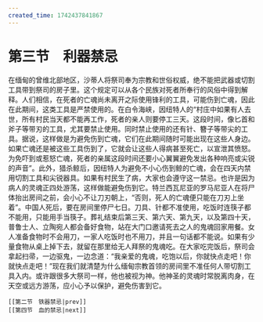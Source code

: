```yaml
---
created_time: 1742437841867
---
```

# 第三节　利器禁忌

在缅甸的曾维北部地区，沙蒂人将祭司奉为宗教和世俗权威，绝不能把武器或切割工具带到祭司的房子里。这个规定可以从各个民族对死者所奉行的风俗中得到解释。人们相信，在死者的亡魂尚未离开之际使用锋利的工具，可能伤到亡魂，因此在此期间，这类工具是严禁使用的。在白令海峡，因纽特人的“村庄中如果有人去世，所有村民当天都不能再工作，死者的亲人则要停工三天。这段时间，像匕首和斧子等带刃的工具，尤其要禁止使用。同时禁止使用的还有针、簪子等带尖的工具。据说，这样做是为避免伤到亡魂，它们在此期间随时可能出现在这些人身边。如果亡魂还是被这些工具伤到了，它就会让这些人得病甚至死亡，以宣泄其愤怒。为免吓到或惹怒亡魂，死者的亲属这段时间还要小心翼翼避免发出各种响亮或尖锐的声音”。此外，猎杀鲸后，因纽特人为避免不小心伤到鲸的亡魂，会在四天内禁用切割工具和尖锐器具。如果有村民生了病，大家也会遵守这一禁忌。也许是因为病人的灵魂正四处游荡，这样做能避免伤到它。特兰西瓦尼亚的罗马尼亚人在将尸体抬出房间之前，会小心不让刀刃朝上，“否则，死人的亡魂便只能在刀刃上坐着”。中国人死后，要在房间里停尸七日。刀具、针都不准使用，吃饭时连筷子都不能用，只能用手当筷子。葬礼结束后第三天、第六天、第九天，以及第四十天，普鲁士人、立陶宛人都会备好食物，站在大门口邀请死去之人的鬼魂回家用餐。女人准备食物时不会用刀，一家人吃饭时也不用刀，并且一句话都不能说。如果有少量食物从桌上掉下去，就留在那里给无人拜祭的鬼魂吃。在大家吃完饭后，祭司会拿起扫帚，一边驱鬼，一边念道：“我亲爱的鬼魂，吃饱以后，你就快点走吧！你就快点走吧！”现在我们就清楚为什么缅甸宗教首领的房间里不准任何人带切割工具入内。或许跟很多大祭司一样，他也被视为神。他神圣的灵魂时常脱离肉身，在天空或远方游荡，应小心予以保护，避免伤害到它。

```booknav
[[第二节　铁器禁忌|prev]]
[[第四节　血的禁忌|next]]
```